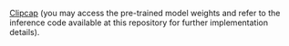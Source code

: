 [Clipcap](https://github.com/rmokady/CLIP_prefix_caption)
(you may access the pre-trained model weights and refer to the inference code available at this repository for further implementation details).
